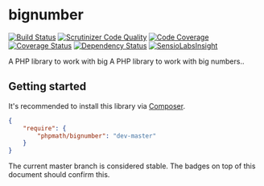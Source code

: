 # bignumber

[![Build Status](https://travis-ci.org/phpmath/bignumber.svg?branch=master)](https://travis-ci.org/phpmath/bignumber)
[![Scrutinizer Code Quality](https://scrutinizer-ci.com/g/phpmath/bignumber/badges/quality-score.png?b=master)](https://scrutinizer-ci.com/g/phpmath/bignumber/?branch=master)
[![Code Coverage](https://scrutinizer-ci.com/g/phpmath/bignumber/badges/coverage.png?b=master)](https://scrutinizer-ci.com/g/phpmath/bignumber/?branch=master)
[![Coverage Status](https://coveralls.io/repos/phpmath/bignumber/badge.svg?branch=master)](https://coveralls.io/r/phpmath/bignumber?branch=master)
[![Dependency Status](https://www.versioneye.com/user/projects/5522aeda971f781c4800046e/badge.svg?style=flat)](https://www.versioneye.com/user/projects/5522aeda971f781c4800046e)
[![SensioLabsInsight](https://insight.sensiolabs.com/projects/5ac6c499-7078-44d3-9b25-5c7acda0882a/mini.png)](https://insight.sensiolabs.com/projects/5ac6c499-7078-44d3-9b25-5c7acda0882a)

A PHP library to work with big A PHP library to work with big numbers..

## Getting started

It's recommended to install this library via [Composer](https://getcomposer.org).

```json
{
    "require": {
        "phpmath/bignumber": "dev-master"
    }
}
```

The current master branch is considered stable. The badges on top of this document should confirm this.
